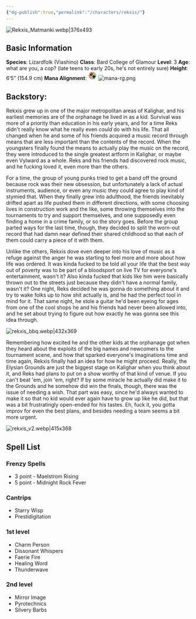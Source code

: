 ```yaml
---
{"dg-publish":true,"permalink":"/characters/rekxis/"}
---
```



![Rekxis_Matmanki.webp|376x493](/img/user/Content/Images/Rekxis_Matmanki.webp)

## Basic Information
**Species**: Lizardfolk (Viashino) 
**Class**: Bard College of Glamour
**Level**: 3
**Age**: what are you, a cop? (late teens to early 20s, he's not entirely sure) 
**Height**: 6’5” (154.9 cm)
**Mana Alignment**: <img src="https://github.com/AraMoks/kalighar-notes/blob/main/src/site/img/user/Content/Images/mana-rg.png?raw=true" alt="Mana-RG" style="width: 24px; height: auto;">
![mana-rg.png](/img/user/Content/Images/mana-rg.png)
## **Backstory**:

Rekxis grew up in one of the major metropolitan areas of Kalighar, and his earliest memories are of the orphanage he lived in as a kid. Survival was more of a priority than education in his early years, and for a time Reks didn't really know what he really even _could_ do with his life. That all changed when he and some of his friends acquired a music record through means that are less important than the contents of the record. When the youngsters finally found the means to actually play the music on the record, they were introduced to the single greatest artform in Kalighar, or maybe even Vylward as a whole. Reks and his friends had discovered rock music, and he fucking loved it, even more than the others. 

For a time, the group of young punks tried to get a band off the ground because rock was their new obsession, but unfortunately a lack of actual instruments, audience, or even any music they could agree to play kind of stymied that. When they finally grew into adulthood, the friends inevitably drifted apart as life pushed them in different directions, with some choosing lives in construction work and the like, some throwing themselves into the tournaments to try and support themselves, and one supposedly even finding a home in a crime family, or so the story goes. Before the group parted ways for the last time, though, they decided to split the worn-out record that had damn near defined their shared childhood so that each of them could carry a piece of it with them. 

Unlike the others, Rekxis dove even deeper into his love of music as a refuge against the anger he was starting to feel more and more about how life was ordered. It was kinda fucked to be told all your life that the best way out of poverty was to be part of a bloodsport on live TV for everyone's entertainment, wasn't it? Also kinda fucked that kids like him were basically thrown out to the streets just because they didn't have a normal family, wasn't it? One night, Reks decided he was gonna do something about it and try to wake folks up to how shit actually is, and he had the perfect tool in mind for it. That same night, he stole a guitar he'd been eyeing for ages from one of the cool shops he and his friends had never been allowed into, and he set about trying to figure out how exactly he was gonna see this idea through. 

![rekxis_bbq.webp|432x369](/img/user/Content/Images/rekxis_bbq.webp)

Remembering how excited he and the other kids at the orphanage got when they heard about the exploits of the big names and newcomers to the tournament scene, and how that sparked everyone's imaginations time and time again, Rekxis finally had an idea for how he might proceed. Really, the Elysian Grounds are just the biggest stage on Kalighar when you think about it, and Reks had plans to put on a show worthy of that kind of venue. If you can't beat 'em, join 'em, right? If by some miracle he actually did make it to the Grounds and he somehow did win the finals, though, there was the issue of needing a wish. That part was easy, since he'd always wanted to make it so that no kid would ever again have to grow up like he did, but that was a bit frustratingly open-ended for his tastes. Eh, fuck it, you gotta improv for even the best plans, and besides needing a team seems a bit more urgent.

![rekxis_v2.webp|415x368](/img/user/Content/Images/rekxis_v2.webp)

## Spell List

### Frenzy Spells
- 3 point - Maelstrom Rising 
- 5 point - Midnight Rock Fever 

### Cantrips 
- Starry Wisp 
- Prestidigitation 

### 1st level
- Charm Person 
- Dissonant Whispers 
- Faerie Fire 
- Healing Word 
- Thunderwave 


### 2nd level
- Mirror Image 
- Pyrotechnics 
- Silvery Barbs